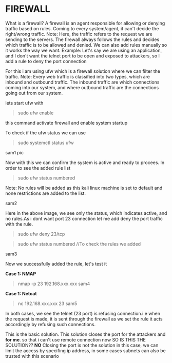 # FIREWALL 
What is a firewall? A firewall is an agent responsible for allowing or denying traffic based on rules. Coming to every system/agent, it can't decide the right/wrong traffic. 
Note: Here, the traffic refers to the request we are sending to the servers. 
The firewall always follows the rules and decides which traffic is to be allowed and denied. We can also add rules manually so it works the way we want. 
Example: Let's say we are using an application, and I don't want the telnet port to be open and exposed to attackers, so I add a rule to deny the port connection 

For this i am using ufw which is a firewall solution where we can filter the traffic. 
Note: Every web traffic is classified into two types, which are inbound and outbound traffic. The inbound traffic are which connections coming into our system, and where outbound traffic are the connections going out from our system. 

lets start ufw with  
>sudo ufw enable

this command activate firewall and enable system startup

To check if the ufw status we can use 
>sudo systemctl status ufw

sam1 pic

Now with this we can confirm the system is active and ready to procees.
In order to see the added rule list
>sudo ufw status numbered

Note: No rules will be added as this kali linux machine is set to default and none restrictions are added to the list.

sam2

Here in the above image, we see only the status, which indicates active, and no rules.As i dont want port 23 connection let me add deny the port traffic with the rule.

>sudo ufw deny 23/tcp

>sudo ufw status numbered //To check the rules we added

sam3

Now we successfully added the rule, let's test it

__Case 1: NMAP__
>nmap -p 23 192.168.xxx.xxx
sam4

__Case 1: Netcat__
>nc 192.168.xxx.xxx 23
sam5

In both cases, we see the telnet (23 port) is refusing connection.i.e when the request is made, it is sent through the firewall as we set the rule it acts accordingly by refusing such connections.

This is the basic solution. This solution closes the port for the attackers and __for me__. so that i can't use remote connection now SO IS THIS THE SOLUTION?? __NO__ 
Closing the port is not the solution in this case, we can limit the access by specifing ip address, in some cases subnets can also be trusted with this scenario 


